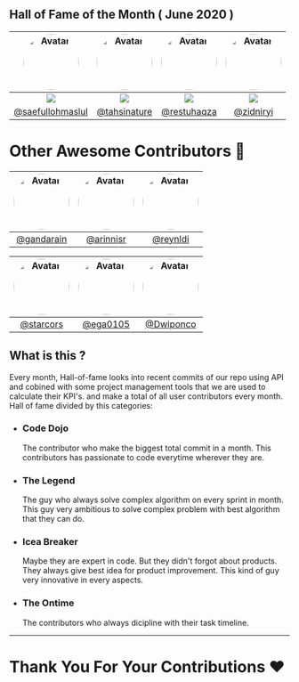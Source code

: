## Hall of Fame of the Month ( June 2020 )


<img alt="Avatar" width="100" height="100" style="border-radius:50%;" src="https://avatars2.githubusercontent.com/u/20754023?s=460&u=877d167cfdb80ed9498d481dab21cde0b0d5442d&v=4">           |  <img alt="Avatar" width="100" height="100" style="border-radius:50%;" src="https://avatars2.githubusercontent.com/u/41298152?s=460&amp;u=4b82ddbd7226dca24927a40cf1e02a54d38d3b81&amp;v=4">            |  <img alt="Avatar" width="100" height="100" style="border-radius:50%;" src="https://avatars1.githubusercontent.com/u/34067929?s=460&u=281250f5471ff53fa23a111de224de373b1d4f21&v=4">             |  <img alt="Avatar" width="100" height="100" style="border-radius:50%;" src="https://avatars0.githubusercontent.com/u/19811857?s=460&u=e57108835730bd30ad4a62f6b2ff0fc19b31372c&v=4"> 
:-------------------------:|:-------------------------:|:-------------------------:|:-------------------------:
<img src="https://img.shields.io/badge/Code%20Dojo-%E2%AD%90%E2%AD%90%E2%AD%90%E2%AD%90%E2%AD%90-brightgreen">  |  <img src="https://img.shields.io/badge/The%20Legend-%E2%AD%90%E2%AD%90%E2%AD%90%E2%AD%90%E2%AD%90-red">  |  <img src="https://img.shields.io/badge/Ice%20Breaker-%E2%AD%90%E2%AD%90%E2%AD%90%E2%AD%90%E2%AD%90-blue">  |  <img src="https://img.shields.io/badge/The%20Ontime%20-%E2%8F%B0%20%E2%8F%B0%20%E2%8F%B0%20%E2%8F%B0%20%E2%8F%B0%20-yellowgreen">
[@saefullohmaslul](https://github.com/saefullohmaslul) | [@tahsinature](https://github.com/tahsinature) | [@restuhaqza](https://github.com/restuhaqza) | [@zidniryi](https://github.com/zidniryi) | 

# Other Awesome Contributors 🎉 
<img alt="Avatar" width="100" height="100" style="border-radius:50%;" src="https://avatars0.githubusercontent.com/u/27923352?s=460&v=4"> | <img alt="Avatar" width="100" height="100" style="border-radius:50%;" src="https://avatars2.githubusercontent.com/u/42133757?s=460&u=16fa47124d5dd3f361b4a4846c15b9b6c29e72f8&v=4"> | <img alt="Avatar" width="100" height="100" style="border-radius:50%;" src="https://avatars0.githubusercontent.com/u/28092744?s=460&u=314f8a17b0779ef7e3a298729f4edd3d54a711cc&v=4">
:-------------------------:|:-------------------------:|:-------------------------:
[@gandarain](https://github.com/gandarain) | [@arinnisr](https://github.com/arinnisr) | [@reynldi](https://github.com/reynldi)

<img alt="Avatar" width="100" height="100" style="border-radius:50%;" src="https://avatars2.githubusercontent.com/u/63717590?s=460&u=cdf8dbfacf1f7eb93e0713eae40561b12d26a44d&v=4"> | <img alt="Avatar" width="100" height="100" style="border-radius:50%;" src="https://avatars3.githubusercontent.com/u/35263960?s=460&v=4"> | <img alt="Avatar" width="100" height="100" style="border-radius:50%;" src="https://avatars1.githubusercontent.com/u/33936765?s=460&u=cd7ea6d15a79639b205c6ba0661307cb04ea334b&v=4">
:-------------------------:|:-------------------------:|:-------------------------:
[@starcors](https://github.com/starcors) | [@ega0105](https://github.com/ega0105) | [@Dwiponco](https://github.com/Dwiponco)

## What is this ?
Every month, Hall-of-fame looks into recent commits of our repo using API and cobined with some project management tools that we are used to calculate their KPI's. and make a total of all user contributors every month. Hall of fame divided by this categories:

- ### Code Dojo
  The contributor who make the biggest total commit in a month. This contributors has passionate to code everytime wherever they are.

- ### The Legend
  The guy who always solve complex algorithm on every sprint in month. This guy very ambitious to solve complex problem with best algorithm that they can do.

- ### Icea Breaker
  Maybe they are expert in code. But they didn't forgot about products. They always give best idea for product improvement. This kind of guy very innovative in every aspects.

- ### The Ontime
  The contributors who always dicipline with their task timeline.

---

# Thank You For Your Contributions ❤️